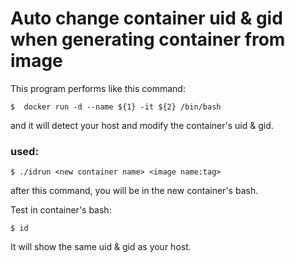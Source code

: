 # Auto change container uid & gid when generating container from image

This program performs like this command:

```shell
$  docker run -d --name ${1} -it ${2} /bin/bash
```

  and it will detect your host and  modify the container's uid & gid.

### used:

```shell
$ ./idrun <new container name> <image name:tag>
```

after this command, you will be in the new container's bash.



Test in container's bash:

```shell
$ id
```

It will show the same uid & gid as your host.